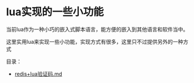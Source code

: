 # lua实现的一些小功能 #
当前lua作为一种小巧的嵌入式脚本语言，能方便的嵌入到其他语言和软件当中。

这里实用lua来实现一些小功能，实现方式有很多，这里只不过提供另外的一种方式

目录：
* [redis+lua验证码.md](/redis+lua验证码)


